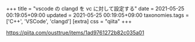 +++
title = "vscode の clangd を vc に対して設定する"
date = 2021-05-25 00:19:05+09:00
updated = 2021-05-25 00:19:05+09:00
taxonomies.tags = ['C++', 'VSCode', 'clangd']
[extra]
css = "qiita"
+++

<https://qiita.com/ousttrue/items/1ad9761272b82c035a01>



